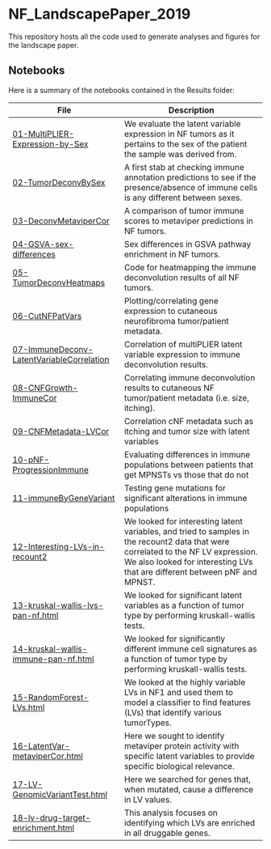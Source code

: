 # NF_LandscapePaper_2019
This repository hosts all the code used to generate analyses and figures for the landscape paper.


## Notebooks

Here is a summary of the notebooks contained in the Results folder:

<!--- Use https://sage-bionetworks.github.io/NF_LandscapePaper_2019/results/your_html_file.html to link to your file --->

| File  | Description |
| ------------- | ------------- |
| [01-MultiPLIER-Expression-by-Sex](https://sage-bionetworks.github.io/NF_LandscapePaper_2019/results/01-MultiPLIER-Expression-by-Sex.html) | We evaluate the latent variable expression in NF tumors as it pertains to the sex of the patient the sample was derived from.  |
| [02-TumorDeconvBySex](https://sage-bionetworks.github.io/NF_LandscapePaper_2019/results/02-TumorDeconvBySex.html)  | A first stab at checking immune annotation predictions to see if the presence/absence of immune cells is any different between sexes.  |
| [03-DeconvMetaviperCor](https://sage-bionetworks.github.io/NF_LandscapePaper_2019/results/03-DeconvMetaviperCor.html)  | A comparison of tumor immune scores to metaviper predictions in NF tumors. |
| [04-GSVA-sex-differences](https://sage-bionetworks.github.io/NF_LandscapePaper_2019/results/04-GSVA-sex-differences.html)  | Sex differences in GSVA pathway enrichment in NF tumors.  |
| [05-TumorDeconvHeatmaps](https://sage-bionetworks.github.io/NF_LandscapePaper_2019/results/05-TumorDeconvHeatmaps.html)  | Code for heatmapping the immune deconvolution results of all NF tumors. |
| [06-CutNFPatVars](https://sage-bionetworks.github.io/NF_LandscapePaper_2019/results/06-CutNFPatVars.html)  | Plotting/correlating gene expression to cutaneous neurofibroma tumor/patient metadata.  |
| [07-ImmuneDeconv-LatentVariableCorrelation](https://sage-bionetworks.github.io/NF_LandscapePaper_2019/results/07-ImmuneDeconv-LatentVariableCorrelation.html)  | Correlation of multiPLIER latent variable expression to immune deconvolution results. |
| [08-CNFGrowth-ImmuneCor](https://sage-bionetworks.github.io/NF_LandscapePaper_2019/results/08-CNFGrowth-ImmuneCor.html)  | Correlating immune deconvolution results to cutaneous NF tumor/patient metadata (i.e. size, itching).  |
| [09-CNFMetadata-LVCor](https://sage-bionetworks.github.io/NF_LandscapePaper_2019/results/09-CNFMetadata-LVCor.html)|Correlation cNF metadata such as itching and tumor size with latent variables |
| [10-pNF-ProgressionImmune](https://sage-bionetworks.github.io/NF_LandscapePaper_2019/results/10-pNF-ProgressionImmune.html)| Evaluating differences in immune populations between patients that get MPNSTs vs those that do not|
| [11-immuneByGeneVariant](https://sage-bionetworks.github.io/NF_LandscapePaper_2019/results/11-immuneByGeneVariant.html)|Testing gene mutations for significant alterations in immune populations| 
| [12-Interesting-LVs-in-recount2](https://sage-bionetworks.github.io/NF_LandscapePaper_2019/results/12-Interesting-LVs-in-recount2.html)|We looked for interesting latent variables, and tried to samples in the recount2 data that were correlated to the NF LV expression. We also looked for interesting LVs that are different between pNF and MPNST.| 
| [13-kruskal-wallis-lvs-pan-nf.html](https://sage-bionetworks.github.io/NF_LandscapePaper_2019/results/13-kruskal-wallis-lvs-pan-nf.html)|We looked for significant latent variables as a function of tumor type by performing kruskall-wallis tests.| 
| [14-kruskal-wallis-immune-pan-nf.html](https://sage-bionetworks.github.io/NF_LandscapePaper_2019/results/14-kruskal-wallis-immune-pan-nf.html)|We looked for significantly different immune cell signatures as a function of tumor type by performing kruskall-wallis tests.| 
| [15-RandomForest-LVs.html](https://sage-bionetworks.github.io/NF_LandscapePaper_2019/results/15_RandomForest_LatentVar_TumorType.html) | We looked at the highly variable LVs in NF1 and used them to model a classifier to find features (LVs) that identify various tumorTypes.|
| [16-LatentVar-metaviperCor.html](https://sage-bionetworks.github.io/NF_LandscapePaper_2019/results/16-LatentVar-metaviperCor.html)| Here we sought to identify metaviper protein activity with specific latent variables to provide specific biological relevance.|
| [17-LV-GenomicVariantTest.html](https://sage-bionetworks.github.io/NF_LandscapePaper_2019/results/17-LV-GenomicVariantTest.html)| Here we searched for genes that, when mutated, cause a difference in LV values.|
| [18-lv-drug-target-enrichment.html](https://sage-bionetworks.github.io/NF_LandscapePaper_2019/results/18-lv-drug-target-enrichment.html)| This analysis focuses on identifying which LVs are enriched in all druggable genes.|
